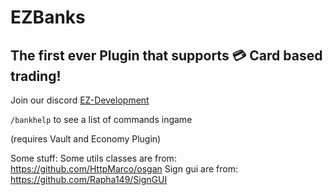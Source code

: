 # EZBanks

## **The first ever Plugin that supports 💳 Card based trading!**

Join our discord [EZ-Development](https://discord.gg/aFKtmjAVxT ":)")

```/bankhelp``` to see a list of commands ingame

(requires Vault and Economy Plugin)

Some stuff:
Some utils classes are from: https://github.com/HttpMarco/osgan
Sign gui are from: https://github.com/Rapha149/SignGUI
